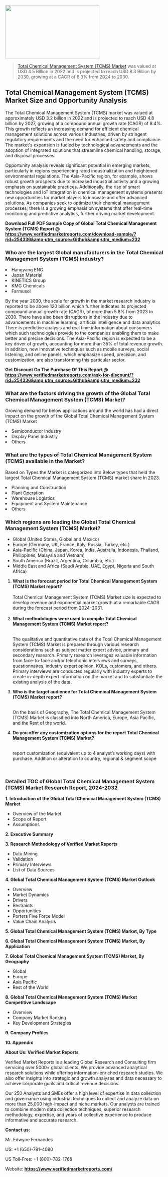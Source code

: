 
<img src="https://ffe5etoiles.com/wp-content/uploads/2024/12/MST1-300x171.png" alt="" width="300" height="171" class="alignnone size-medium wp-image-20088" /><blockquote><p><p><a href="https://www.verifiedmarketreports.com/download-sample/?rid=254336&utm_source=Github&utm_medium=232" target="_blank">Total Chemical Management System (TCMS) Market</a> was valued at USD 4.5 Billion in 2022 and is projected to reach USD 8.3 Billion by 2030, growing at a CAGR of 8.3% from 2024 to 2030.</p></blockquote><p><h2>Total Chemical Management System (TCMS) Market Size and Opportunity Analysis</h2><p>The Total Chemical Management System (TCMS) market was valued at approximately USD 3.2 billion in 2022 and is projected to reach USD 4.8 billion by 2027, growing at a compound annual growth rate (CAGR) of 8.4%. This growth reflects an increasing demand for efficient chemical management solutions across various industries, driven by stringent regulatory requirements and the need for enhanced safety and compliance. The market's expansion is fueled by technological advancements and the adoption of integrated solutions that streamline chemical handling, storage, and disposal processes.</p><p>Opportunity analysis reveals significant potential in emerging markets, particularly in regions experiencing rapid industrialization and heightened environmental regulations. The Asia-Pacific region, for example, shows robust growth prospects due to increased industrial activity and a growing emphasis on sustainable practices. Additionally, the rise of smart technologies and IoT integration in chemical management systems presents new opportunities for market players to innovate and offer advanced solutions. As companies seek to optimize their chemical management processes, there is a growing emphasis on systems that offer real-time monitoring and predictive analytics, further driving market development.</p></p><p class=""><strong>Download Full PDF Sample Copy of Global Total Chemical Management System (TCMS) Report @ <a href="https://www.verifiedmarketreports.com/download-sample/?rid=254336&amp;utm_source=Github&amp;utm_medium=232" target="_blank">https://www.verifiedmarketreports.com/download-sample/?rid=254336&amp;utm_source=Github&amp;utm_medium=232</a></strong></p><h3 id="" class="">Who are the largest Global manufacturers in the Total Chemical Management System (TCMS) industry?</h3><p><li>Hangyang ENG</li><li> Japan Material</li><li> KINETICS Group</li><li> KMG Chemicals</li><li> Farmusol</li></p><div class=""><div class="" dir="" data-message-author-role="" data-message-id="" data-message-model-slug=""><div class=""><div class=""><div class=""><div class="" dir="" data-message-author-role="" data-message-id="" data-message-model-slug=""><div class=""><div class=""><p>By the year 2030, the scale for growth in the market research industry is reported to be above 120 billion which further indicates its projected compound annual growth rate (CAGR), of more than 5.8% from 2023 to 2030. There have also been disruptions in the industry due to advancements in machine learning, artificial intelligence and data analytics There is predictive analysis and real time information about consumers which such technologies provide to the companies enabling them to make better and precise decisions. The Asia-Pacific region is expected to be a key driver of growth, accounting for more than 35% of total revenue growth. In addition, new innovative techniques such as mobile surveys, social listening, and online panels, which emphasize speed, precision, and customization, are also transforming this particular sector.</p><p><strong>Get Discount On The Purchase Of This Report @&nbsp; <a href="https://www.verifiedmarketreports.com/ask-for-discount/?rid=254336&amp;utm_source=Github&amp;utm_medium=232" target="_blank">https://www.verifiedmarketreports.com/ask-for-discount/?rid=254336&amp;utm_source=Github&amp;utm_medium=232</a></strong></p></div></div></div></div></div></div></div></div><h3 id="" class="">What are the factors driving the growth of the Global Total Chemical Management System (TCMS) Market?</h3><p id="" class="">Growing demand for below applications around the world has had a direct impact on the growth of the Global Total Chemical Management System (TCMS) Market</p><p id="" class=""><li>Semiconductor Industry</li><li> Display Panel Industry</li><li> Others</li></p><h3 id="" class="">What are the types of Total Chemical Management System (TCMS) available in the Market?</h3><p id="" class="">Based on Types the Market is categorized into Below types that held the largest Total Chemical Management System (TCMS) market share In 2023.</p><p id="" class=""><li>Planning and Construction</li><li> Plant Operation</li><li> Warehouse Logistics</li><li> Equipment and System Maintenance</li><li> Others</li></p><h3 id="" class="">Which regions are leading the Global Total Chemical Management System (TCMS) Market?</h3><ul><li>Global (United States, Global and Mexico)</li><li>Europe (Germany, UK, France, Italy, Russia, Turkey, etc.)</li><li>Asia-Pacific (China, Japan, Korea, India, Australia, Indonesia, Thailand, Philippines, Malaysia and Vietnam)</li><li>South America (Brazil, Argentina, Columbia, etc.)</li><li>Middle East and Africa (Saudi Arabia, UAE, Egypt, Nigeria and South Africa)</li></ul><p><ol><li><strong>What is the forecast period for Total Chemical Management System (TCMS) Market report?<br /></strong><br /><span data-sheets-root="1" data-sheets-value="{&quot;1&quot;:2,&quot;2&quot;:&quot;XXXX size is expected to develop revenue and exponential market growth at a remarkable CAGR during the forecast period from 2024&ndash;2030.&quot;}" data-sheets-userformat="{&quot;2&quot;:12674,&quot;4&quot;:{&quot;1&quot;:2,&quot;2&quot;:16776960},&quot;10&quot;:2,&quot;11&quot;:0,&quot;15&quot;:&quot;Arial&quot;,&quot;16&quot;:12}">Total Chemical Management System (TCMS) Market size is expected to develop revenue and exponential market growth at a remarkable CAGR during the forecast period from 2024&ndash;2031.</span><br /><br /></li><li><strong>What methodologies were used to compile Total Chemical Management System (TCMS) Market report?<br /><br /></strong><p>The qualitative and quantitative data of the&nbsp;Total Chemical Management System (TCMS) Market is prepared through various research considerations such as subject matter expert advice, primary and secondary research. Primary research leverages valuable information from face-to-face and/or telephonic interviews and surveys, questionnaires, industry expert opinion, KOLs, customers, and others. Primary interviews are conducted regularly with industry experts to create in-depth expert information on the market and to substantiate the existing analysis of the data.&nbsp;</p></li><li><strong>Who is the target audience for Total Chemical Management System (TCMS) Market report?<br /><br /></strong><p>On the basis of Geography, The&nbsp;Total Chemical Management System (TCMS) Market is classified into North America, Europe, Asia Pacific, and the Rest of the world.</p></li><li><strong>Do you offer any customization options for the report Total Chemical Management System (TCMS) Market?<br /><br /></strong><p>report customization (equivalent up to 4 analyst&rsquo;s working days) with purchase. Addition or alteration to country, regional &amp; segment scope</p><p>&nbsp;</p></li></ol></p><h3 id="" class="">Detailed TOC of Global Total Chemical Management System (TCMS) Market Research Report, 2024-2032</h3><p id="" class=""><strong>1. Introduction of the Global Total Chemical Management System (TCMS) Market</strong></p><ul><li>Overview of the Market</li><li>Scope of Report</li><li>Assumptions</li></ul><p id="" class=""><strong>2. Executive Summary</strong></p><p id="" class=""><strong>3. Research Methodology of&nbsp;Verified Market Reports</strong></p><ul><li>Data Mining</li><li>Validation</li><li>Primary Interviews</li><li>List of Data Sources</li></ul><p id="" class=""><strong>4. Global Total Chemical Management System (TCMS) Market Outlook</strong></p><ul><li>Overview</li><li>Market Dynamics</li><li>Drivers</li><li>Restraints</li><li>Opportunities</li><li>Porters Five Force Model</li><li>Value Chain Analysis</li></ul><p id="" class=""><strong>5. Global Total Chemical Management System (TCMS) Market, By&nbsp;Type</strong></p><p id="" class=""><strong>6. Global Total Chemical Management System (TCMS) Market, By Application</strong></p><p id="" class=""><strong>7. Global Total Chemical Management System (TCMS) Market, By Geography</strong></p><ul><li>Global</li><li>Europe</li><li>Asia Pacific</li><li>Rest of the World</li></ul><p id="" class=""><strong>8. Global Total Chemical Management System (TCMS) Market Competitive Landscape</strong></p><ul><li>Overview</li><li>Company Market Ranking</li><li>Key Development Strategies</li></ul><p id="" class=""><strong>9. Company Profiles</strong></p><p id="" class=""><strong>10. Appendix</strong></p><p id="" class=""><strong>About Us: Verified Market Reports</strong></p><p id="" class="">Verified Market Reports is a leading Global Research and Consulting firm servicing over 5000+ global clients. We provide advanced analytical research solutions while offering information-enriched research studies. We also offer insights into strategic and growth analyses and data necessary to achieve corporate goals and critical revenue decisions.</p><p id="" class="">Our 250 Analysts and SMEs offer a high level of expertise in data collection and governance using industrial techniques to collect and analyze data on more than 25,000 high-impact and niche markets. Our analysts are trained to combine modern data collection techniques, superior research methodology, expertise, and years of collective experience to produce informative and accurate research.</p><p id="" class=""><strong>Contact us:</strong></p><p id="" class="">Mr. Edwyne Fernandes</p><p id="" class="">US: +1 (650)-781-4080</p><p id="" class="">US Toll-Free: +1 (800)-782-1768</p><p id="" class="">Website: <a target="" data-test-app-aware-link=""><strong>https://www.verifiedmarketreports.com/</strong></a></p>
